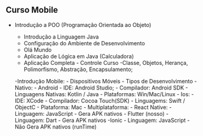 ## Curso Mobile
- Introdução a POO (Programação Orientada ao Objeto)
    - Introdução a Linguagem Java
    - Configuração do Ambiente de Desenvolvimento
    - Olá Mundo
    - Aplicação de Lógica em Java (Calculadora)
    - Aplicação Completa - Controle Curso
        -Classe, Objetos, Herança, Polimorfismo, Abstração, Encapsulamento;

    -Introdução Mobile:
        - Dispositivos Móveis
        - Tipos de Desenvolvimento
            - Nativo:
                - Android - IDE: Android Studio;
                - Compilador: Android SDK
                - Linguagens Nativas: Kotlin / Java
                - Plataformas: Win/Mac/Linux
            - Ios: 
                - IDE: XCode
                - Compilador: Cocoa Touch(SDK)
                - Linguagems: Swift / ObjectC
                - Plataforma: Mac 
            - Multiplataforma:
                - React Native: 
                -Linguagem: JavaScript
                - Gera APK nativos
            - Flutter (nosso)
                - Linguagem: Dart
                - Gera APK nativos
            -Ionic
                - Linguagem: JavaScript
                - Não Gera APK nativos
                (runTime)